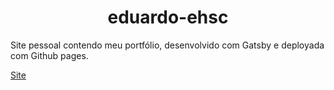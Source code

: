 <h1 align="center">eduardo-ehsc</h1>

Site pessoal contendo meu portfólio, desenvolvido com Gatsby e deployada com Github pages.

[Site](https://eduardo-ehsc.github.io)
